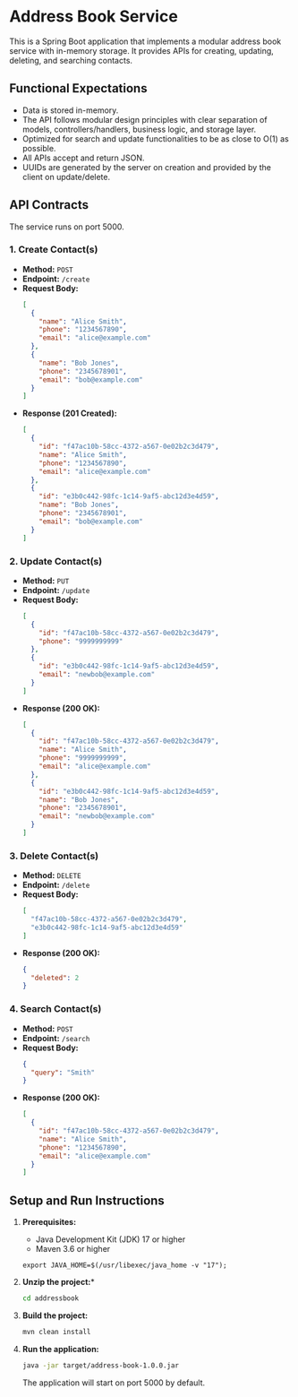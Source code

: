 # Address Book Service

This is a Spring Boot application that implements a modular address book service with in-memory storage. It provides APIs for creating, updating, deleting, and searching contacts.

## Functional Expectations

- Data is stored in-memory.
- The API follows modular design principles with clear separation of models, controllers/handlers, business logic, and storage layer.
- Optimized for search and update functionalities to be as close to O(1) as possible.
- All APIs accept and return JSON.
- UUIDs are generated by the server on creation and provided by the client on update/delete.

## API Contracts

The service runs on port 5000.

### 1. Create Contact(s)

- **Method:** `POST`
- **Endpoint:** `/create`
- **Request Body:**
  ```json
  [
    {
      "name": "Alice Smith",
      "phone": "1234567890",
      "email": "alice@example.com"
    },
    {
      "name": "Bob Jones",
      "phone": "2345678901",
      "email": "bob@example.com"
    }
  ]
  ```
- **Response (201 Created):**
  ```json
  [
    {
      "id": "f47ac10b-58cc-4372-a567-0e02b2c3d479",
      "name": "Alice Smith",
      "phone": "1234567890",
      "email": "alice@example.com"
    },
    {
      "id": "e3b0c442-98fc-1c14-9af5-abc12d3e4d59",
      "name": "Bob Jones",
      "phone": "2345678901",
      "email": "bob@example.com"
    }
  ]
  ```

### 2. Update Contact(s)

- **Method:** `PUT`
- **Endpoint:** `/update`
- **Request Body:**
  ```json
  [
    {
      "id": "f47ac10b-58cc-4372-a567-0e02b2c3d479",
      "phone": "9999999999"
    },
    {
      "id": "e3b0c442-98fc-1c14-9af5-abc12d3e4d59",
      "email": "newbob@example.com"
    }
  ]
  ```
- **Response (200 OK):**
  ```json
  [
    {
      "id": "f47ac10b-58cc-4372-a567-0e02b2c3d479",
      "name": "Alice Smith",
      "phone": "9999999999",
      "email": "alice@example.com"
    },
    {
      "id": "e3b0c442-98fc-1c14-9af5-abc12d3e4d59",
      "name": "Bob Jones",
      "phone": "2345678901",
      "email": "newbob@example.com"
    }
  ]
  ```

### 3. Delete Contact(s)

- **Method:** `DELETE`
- **Endpoint:** `/delete`
- **Request Body:**
  ```json
  [
    "f47ac10b-58cc-4372-a567-0e02b2c3d479",
    "e3b0c442-98fc-1c14-9af5-abc12d3e4d59"
  ]
  ```
- **Response (200 OK):**
  ```json
  {
    "deleted": 2
  }
  ```

### 4. Search Contact(s)

- **Method:** `POST`
- **Endpoint:** `/search`
- **Request Body:**
  ```json
  {
    "query": "Smith"
  }
  ```
- **Response (200 OK):**
  ```json
  [
    {
      "id": "f47ac10b-58cc-4372-a567-0e02b2c3d479",
      "name": "Alice Smith",
      "phone": "1234567890",
      "email": "alice@example.com"
    }
  ]
  ```

## Setup and Run Instructions

1.  **Prerequisites:**
    * Java Development Kit (JDK) 17 or higher
    * Maven 3.6 or higher
    ```jdk 17
    export JAVA_HOME=$(/usr/libexec/java_home -v "17");
    ```

2.  **Unzip the project:***
    ```bash
    cd addressbook
    ```

3.  **Build the project:**
    ```bash
    mvn clean install
    ```

4.  **Run the application:**
    ```bash
    java -jar target/address-book-1.0.0.jar
    ```
    The application will start on port 5000 by default.

